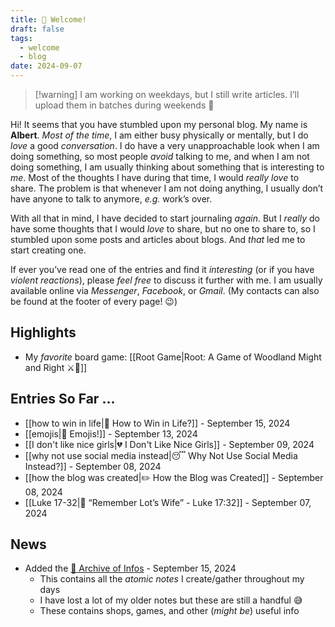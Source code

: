 ```yaml
---
title: 🙋 Welcome!
draft: false
tags:
  - welcome
  - blog
date: 2024-09-07
---
```

> [!warning] I am working on weekdays, but I still write articles. I’ll upload them in batches during weekends 🙂

Hi! It seems that you have stumbled upon my personal blog. My name is **Albert**. *Most of the time*, I am either busy physically or mentally, but I do *love* a good *conversation*. I do have a very unapproachable look when I am doing something, so most people *avoid* talking to me, and when I am not doing something, I am usually thinking about something that is interesting to *me*. Most of the thoughts I have during that time, I would *really love* to share. The problem is that whenever I am not doing anything, I usually don’t have anyone to talk to anymore, *e.g.* work’s over.

With all that in mind, I have decided to start journaling *again*. But I *really* do have some thoughts that I would *love* to share, but no one to share to, so I stumbled upon some posts and articles about blogs. And *that* led me to start creating one.

If ever you’ve read one of the entries and find it *interesting* (or if you have *violent reactions*), please *feel free* to discuss it further with me. I am usually available online via *Messenger*, *Facebook*, or *Gmail*. (My contacts can also be found at the footer of every page! 😉)

## Highlights

- My *favorite* board game: [[Root Game|Root: A Game of Woodland Might and Right ⚔️🌲]]

## Entries So Far …

- [[how to win in life|🤔 How to Win in Life?]] - September 15, 2024
- [[emojis|🤪 Emojis!]] - September 13, 2024
- [[I don't like nice girls|💔 I Don't Like Nice Girls]] - September 09, 2024
- [[why not use social media instead|😴 Why Not Use Social Media Instead?]] - September 08, 2024
- [[how the blog was created|✏️ How the Blog was Created]] - September 08, 2024
- [[Luke 17-32|📖 “Remember Lot’s Wife” - Luke 17:32]] - September 07, 2024

## News

- Added the <a href="/%F0%9F%A4%AF-Archive-of-Infos/">🤯 Archive of Infos</a> - September 15, 2024
	- This contains all the *atomic notes* I create/gather throughout my days
	- I have lost a lot of my older notes but these are still a handful 😅
	- These contains shops, games, and other (*might be*) useful info